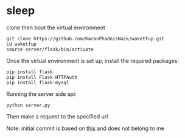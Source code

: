 # sleep


clone then boot the virtual environment
```
git clone https://github.com/KaranPhadnisNaik/waketfup.git
cd waketfup
source server/flask/bin/activate
```

Once the virtual environment is set up, install the required packages:
```
pip install flask
pip install Flask-HTTPAuth
pip install flask-mysql
```

Running the server side api:
```
python server.py
```

Then make a request to the specified url

Note: initial commit is based on [this](https://blog.miguelgrinberg.com/post/designing-a-restful-api-with-python-and-flask) and does not belong to me
